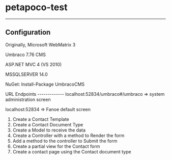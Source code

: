 # petapoco-test

------

Configuration
-------------

Originally, Microsoft WebMatrix 3

Umbraco 7.76 CMS
<p>ASP.NET MVC 4 (VS 2010)
<p>MSSQLSERVER 14.0

NuGet: Install-Package UmbracoCMS
<p>
URL Endpoints
-------------
localhost:52834/umbraco#/umbraco  => system administration screen
<p>

localhost:52834 => Fanoe default screen

1. Create a Contact Template
2. Create a Contact Document Type
3. Create a Model to receive the data
4. Create a Controller with a method to Render the form
5. Add a method to the controller to Submit the form
6. Create a partial view for the Contact form
7. Create a contact page using the Contact document type


